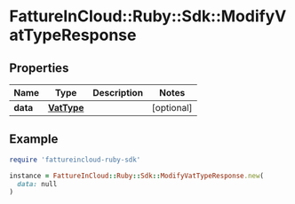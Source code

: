 # FattureInCloud::Ruby::Sdk::ModifyVatTypeResponse

## Properties

| Name | Type | Description | Notes |
| ---- | ---- | ----------- | ----- |
| **data** | [**VatType**](VatType.md) |  | [optional] |

## Example

```ruby
require 'fattureincloud-ruby-sdk'

instance = FattureInCloud::Ruby::Sdk::ModifyVatTypeResponse.new(
  data: null
)
```

